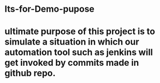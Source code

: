 # Its-for-Demo-pupose
# ultimate purpose of this project is to simulate a situation in which our automation tool such as jenkins will get invoked by commits made in github repo.
